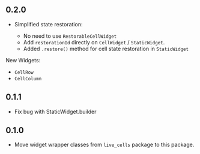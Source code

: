 ## 0.2.0

* Simplified state restoration:

  * No need to use `RestorableCellWidget`
  * Add `restorationId` directly on `CellWidget` / `StaticWidget`.
  * Added `.restore()` method for cell state restoration in `StaticWidget`

New Widgets:

* `CellRow`
* `CellColumn`

## 0.1.1

* Fix bug with StaticWidget.builder

## 0.1.0

* Move widget wrapper classes from `live_cells` package to this package.
